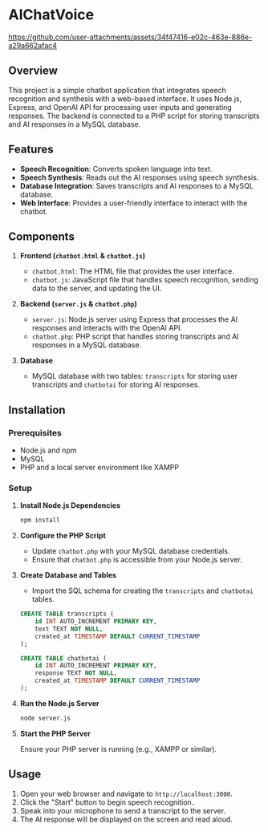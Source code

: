 # AIChatVoice

https://github.com/user-attachments/assets/34f47416-e02c-463e-886e-a29a662afac4

## Overview

This project is a simple chatbot application that integrates speech recognition and synthesis with a web-based interface. It uses Node.js, Express, and OpenAI API for processing user inputs and generating responses. The backend is connected to a PHP script for storing transcripts and AI responses in a MySQL database.

## Features

- **Speech Recognition**: Converts spoken language into text.
- **Speech Synthesis**: Reads out the AI responses using speech synthesis.
- **Database Integration**: Saves transcripts and AI responses to a MySQL database.
- **Web Interface**: Provides a user-friendly interface to interact with the chatbot.

## Components

1. **Frontend (`chatbot.html` & `chatbot.js`)**
   - `chatbot.html`: The HTML file that provides the user interface.
   - `chatbot.js`: JavaScript file that handles speech recognition, sending data to the server, and updating the UI.

2. **Backend (`server.js` & `chatbot.php`)**
   - `server.js`: Node.js server using Express that processes the AI responses and interacts with the OpenAI API.
   - `chatbot.php`: PHP script that handles storing transcripts and AI responses in a MySQL database.

3. **Database**
   - MySQL database with two tables: `transcripts` for storing user transcripts and `chatbotai` for storing AI responses.

## Installation

### Prerequisites

- Node.js and npm
- MySQL
- PHP and a local server environment like XAMPP

### Setup


1. **Install Node.js Dependencies**

   ```bash
   npm install
   ```

2. **Configure the PHP Script**

   - Update `chatbot.php` with your MySQL database credentials.
   - Ensure that `chatbot.php` is accessible from your Node.js server.

3. **Create Database and Tables**

   - Import the SQL schema for creating the `transcripts` and `chatbotai` tables.

   ```sql
   CREATE TABLE transcripts (
       id INT AUTO_INCREMENT PRIMARY KEY,
       text TEXT NOT NULL,
       created_at TIMESTAMP DEFAULT CURRENT_TIMESTAMP
   );

   CREATE TABLE chatbotai (
       id INT AUTO_INCREMENT PRIMARY KEY,
       response TEXT NOT NULL,
       created_at TIMESTAMP DEFAULT CURRENT_TIMESTAMP
   );
   ```

4. **Run the Node.js Server**

   ```bash
   node server.js
   ```

5. **Start the PHP Server**

   Ensure your PHP server is running (e.g., XAMPP or similar).

## Usage

1. Open your web browser and navigate to `http://localhost:3000`.
2. Click the "Start" button to begin speech recognition.
3. Speak into your microphone to send a transcript to the server.
4. The AI response will be displayed on the screen and read aloud.
